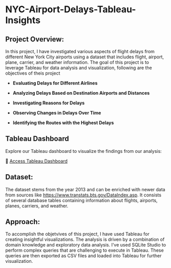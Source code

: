 # NYC-Airport-Delays-Tableau-Insights

## Project Overview:

In this project, I have investigated various aspects of flight delays from different New York City airports using a dataset that includes flight, airport, plane, carrier, and weather information. The goal of this project is to leverage Tableau for data analysis and visualization, following are the objectives of theis project 

- **Evaluating Delays for Different Airlines**

- **Analyzing Delays Based on Destination Airports and Distances**

- **Investigating Reasons for Delays**

- **Observing Changes in Delays Over Time**

- **Identifying the Routes with the Highest Delays**

## Tableau Dashboard

Explore our Tableau dashboard to visualize the findings from our analysis:

🔗 [Access Tableau Dashboard](https://public.tableau.com/app/profile/yashwanth.thonukunuru/viz/FlightsDelayatNYCAirport-Final/TheAirlinesStory?publish=yes)


## Dataset:

The dataset stems from the year 2013 and can be enriched with newer data from sources like https://www.transtats.bts.gov/DataIndex.asp. It consists of several database tables containing information about flights, airports, planes, carriers, and weather.

## Approach:

To accomplish the objetvives of this project, I have used Tableau for creating insightful visualizations. The analysis is driven by a combination of domain knowledge and exploratory data analysis. I've used SQLite Studio to perform complex queries that are challenging to execute in Tableau. These queries are then exported as CSV files and loaded into Tableau for further visualization.

